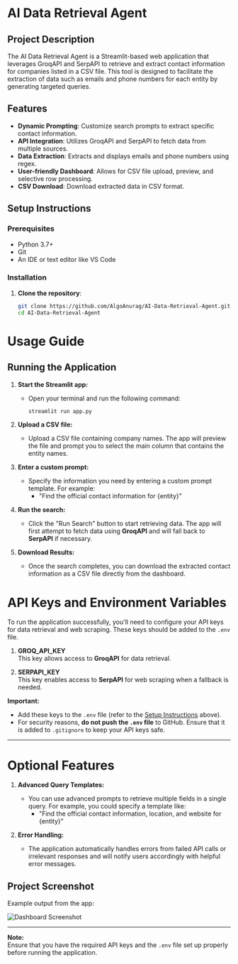 # AI Data Retrieval Agent

## Project Description

The AI Data Retrieval Agent is a Streamlit-based web application that leverages GroqAPI and SerpAPI to retrieve and extract contact information for companies listed in a CSV file. This tool is designed to facilitate the extraction of data such as emails and phone numbers for each entity by generating targeted queries.

## Features

- **Dynamic Prompting**: Customize search prompts to extract specific contact information.
- **API Integration**: Utilizes GroqAPI and SerpAPI to fetch data from multiple sources.
- **Data Extraction**: Extracts and displays emails and phone numbers using regex.
- **User-friendly Dashboard**: Allows for CSV file upload, preview, and selective row processing.
- **CSV Download**: Download extracted data in CSV format.

## Setup Instructions

### Prerequisites

- Python 3.7+
- Git
- An IDE or text editor like VS Code

### Installation

1. **Clone the repository**:
   ```bash
   git clone https://github.com/AlgoAnurag/AI-Data-Retrieval-Agent.git
   cd AI-Data-Retrieval-Agent

# Usage Guide

## Running the Application

1. **Start the Streamlit app:**
   - Open your terminal and run the following command:
     ```bash
     streamlit run app.py
     ```

2. **Upload a CSV file:**
   - Upload a CSV file containing company names. The app will preview the file and prompt you to select the main column that contains the entity names.

3. **Enter a custom prompt:**
   - Specify the information you need by entering a custom prompt template. For example:
     - "Find the official contact information for {entity}"

4. **Run the search:**
   - Click the "Run Search" button to start retrieving data. The app will first attempt to fetch data using **GroqAPI** and will fall back to **SerpAPI** if necessary.

5. **Download Results:**
   - Once the search completes, you can download the extracted contact information as a CSV file directly from the dashboard.

# API Keys and Environment Variables

To run the application successfully, you'll need to configure your API keys for data retrieval and web scraping. These keys should be added to the `.env` file.

1. **GROQ_API_KEY**  
   This key allows access to **GroqAPI** for data retrieval.

2. **SERPAPI_KEY**  
   This key enables access to **SerpAPI** for web scraping when a fallback is needed.

**Important:**
- Add these keys to the `.env` file (refer to the [Setup Instructions](#setup-instructions) above).
- For security reasons, **do not push the `.env` file** to GitHub. Ensure that it is added to `.gitignore` to keep your API keys safe.

---

# Optional Features

1. **Advanced Query Templates:**
   - You can use advanced prompts to retrieve multiple fields in a single query. For example, you could specify a template like:
     - "Find the official contact information, location, and website for {entity}"

2. **Error Handling:**
   - The application automatically handles errors from failed API calls or irrelevant responses and will notify users accordingly with helpful error messages.

## Project Screenshot
Example output from the app:

![Dashboard Screenshot](screenshots/)

---

**Note:**  
Ensure that you have the required API keys and the `.env` file set up properly before running the application.
